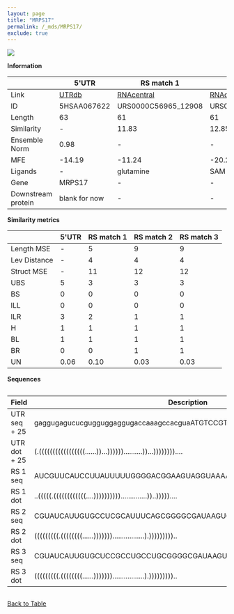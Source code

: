 ```yaml
---
layout: page
title: "MRPS17"
permalink: /_mds/MRPS17/
exclude: true
---
```




![](../../alns_9.28.22/aln_5HSAA067622_0.980.png?raw=true)


**Information**

| | 5'UTR       | RS match 1   | RS match 2  | RS match 3 |
| ---- | ----------- | ----------- | ----------- | ----------- |
| Link | <a href="http://utrdb.ba.itb.cnr.it/getutr/5HSAA067622/1" target="_blank" rel="noopener noreferrer">UTRdb</a>   | <a href="https://rnacentral.org/rna/URS0000C56965/12908" target="_blank" rel="noopener noreferrer">RNAcentral</a>     |<a href="https://rnacentral.org/rna/URS0000D6B924/1437607" target="_blank" rel="noopener noreferrer">RNAcentral</a>  | <a href="https://rnacentral.org/rna/URS0000D6CA35/1437610" target="_blank" rel="noopener noreferrer">RNAcentral</a>   |
| ID | 5HSAA067622     | URS0000C56965_12908     | URS0000D6B924_1437607     | URS0000D6CA35_1437610     |
| Length | 63     |  61    | 61   |  61    |
| Similarity | - | 11.83 | 12.85 | 12.85 |
| Ensemble Norm | 0.98 | - | - | - |
| MFE | -14.19 | -11.24 | -20.25 | -19.55 |
| Ligands | - | glutamine | SAM | SAM |
| Gene | MRPS17 | - | - | - |
| Downstream protein | blank for now    |    -    | -  | - |


**Similarity metrics**

| | 5'UTR       | RS match 1   | RS match 2  | RS match 3 |
| ---- | ----------- | ----------- | ----------- | ----------- |
| Length MSE | - | 5 | 9 | 9 |
| Lev Distance | - | 4 | 4 | 4 |
| Struct MSE | - | 11 | 12 | 12 |
| UBS| 5 | 3 | 3 | 3 |
| BS | 0 | 0 | 0 | 0 |
| ILL | 0 | 0 | 0 | 0 |
| ILR | 3 | 2 | 1 | 1 |
| H | 1 | 1 | 1 | 1 |
| BL | 1 | 1 | 1 | 1 |
| BR | 0 | 0 | 1 | 1 |
| UN | 0.06 | 0.10 | 0.03 | 0.03 |

**Sequences**


<div style="overflow-x:auto;">

<table>
<colgroup>
<col width="30%" />
<col width="70%" />
</colgroup>
<thead>
<tr class="header">
<th>Field</th>
<th>Description</th>
</tr>
</thead>
<tbody>
<tr>
<td markdown="span">UTR seq + 25 </td>
<td markdown="span"> gaggugagucucgugguggaggugaccaaagccacguaATGTCCGTAGTTCGCTCATCCGTCC </td>
</tr>
<tr>
<td markdown="span">UTR dot + 25  </td>
<td markdown="span"> (.(((((((((((((((((......))...))))))..........))...))))))))....
</td>
</tr>


<tr>
<td markdown="span">RS 1 seq </td>
<td markdown="span"> AUCGUUCAUCCUUAUUUUUGGGGACGGAAGUAGGUAAAAAAUCAAACCGAAGGAACGCAUC
</td>
</tr>


<tr>
<td markdown="span">RS 1 dot </td>
<td markdown="span"> ..(((((.((((((((((((....))))))))))..............))..)))))....
</td>
</tr>


<tr>
<td markdown="span">RS 2 seq </td>
<td markdown="span"> CGUAUCAUUGUGCCUCGCAUUUCAGCGGGGCGAUAAGUCCUAACGAAAGGGAUGAUAUGAC
</td>
</tr>


<tr>
<td markdown="span">RS 2 dot </td>
<td markdown="span"> (((((((((.((((((((......))))))).................).)))))))))..
</td>
</tr>


<tr>
<td markdown="span">RS 3 seq </td>
<td markdown="span"> CGUAUCAUUGUGCUCCGCCUGCCUGCGGGGCGAUAAGUCCUGAUGAAAGGGAUGAUAUGAC
</td>
</tr>


<tr>
<td markdown="span">RS 3 dot </td>
<td markdown="span"> (((((((((.((((((((......))))))).................).)))))))))..
</td>
</tr>

</tbody>
</table>


</div>


[Back to Table](../../display)
